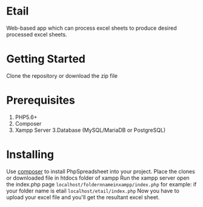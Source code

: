 # Etail
Web-based app which can process excel sheets to produce desired processed excel sheets.
# Getting Started
Clone the repository or download the zip file
# Prerequisites
1. PHP5.6+
2. Composer
3. Xampp Server
3.Database (MySQL/MariaDB or PostgreSQL)
# Installing
Use [composer](https://getcomposer.org/) to install PhpSpreadsheet into your project.
Place the clones or downloaded file in htdocs folder of xampp 
Run the xampp server
open the index.php page
`localhost/foldernnameinxampp/index.php`
for example: if your folder name is etail
`localhost/etail/index.php`
Now you have to upload your excel file and you'll get the resultant excel sheet.
